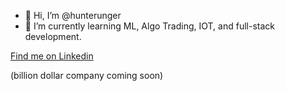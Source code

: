 - 👋 Hi, I’m @hunterunger
- 🌱 I’m currently learning ML, Algo Trading, IOT, and full-stack development. 

[Find me on Linkedin](https://www.linkedin.com/in/hunterunger/)

(billion dollar company coming soon)
